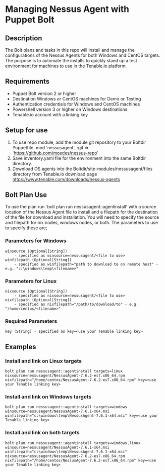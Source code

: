 # Managing Nessus Agent with Puppet Bolt

## Description

The Bolt plans and tasks in this repo will install and manage the configurations of the Nessus Agents for both Windows and CentOS targets.   The purpose is to automate the installs to quickly stand up a test environment for machines to use in the Tenable.io platform.

## Requirements

- Puppet Bolt version 2 or higher
- Destination Windows or CentOS machines for Demo or Testing
- Authentication credentials for Windows and CentOS machines
- Powershell version 3 or higher on Windows destinations
- Tenable.io account with a linking key

## Setup for use


1. To use repo module, add the module git repository to your Boltdir Puppetfile.
    mod 'nessusagent',
    :git => 'https://github.com/moedes/nessus-repo'
2. Save inventory.yaml file for the environment into the same Boltdir directory.
3. Download OS agents into the Boltdir/site-modules/nessusagent/files directory from Tenable.io download page https://www.tenable.com/downloads/nessus-agents

## Bolt Plan Use


To use the plan run `bolt plan run nessusagent::agentinstall' with a source location of the Nessus Agent file to install and a filepath for the destination of the file for download and installation.   You will need to specify the source and filepath for nix nodes, windows nodes, or both.  The parameters to use to specify these are;

### Parameters for Windows

    winsource (Optional[String]) 
        - specified as winsource=nessusagent/<file to use> 
    winfilepath (Optional[String]) 
        - specified as winfilepath="path to download to on remote host" - e.g. "c:\windows\temp\<filename>" 
    
### Parameters for Linux

    nixsource (Optional[String]) 
        - specified as nixsource=nessusagent/<file to use> 
    nixfilepath (Optional[String]) 
        - specified as nixfilepath="/path/to/download/to" - e.g. "/home/centos/<filename>"

### Required Parameters

    key (String) - specified as key=<use your Tenable linking key>

## Examples

### **Install and link on Linux targets**

```
bolt plan run nessusagent::agentinstall targets=linux nixsource=nessusagent/NessusAgent-7.6.2-es7.x86_64.rpm nixfilepath="/home/centos/NessusAgent-7.6.2-es7.x86_64.rpm" key=<use your Tenable linking key>
```

### **Install and link on Windows targets**

```
bolt plan run nessusagent::agentinstall targets=windows winsource=nessusagent/NessusAgent-7.6.1-x64.msi winfilepath="c:\windows\temp\NessusAgent-7.6.1-x64.msi" key=<use your Tenable linking key>
```

### **Install and link on both targets**

```
bolt plan run nessusagent::agentinstall targets=windows,linux winsource=nessusagent/NessusAgent-7.6.1-x64.msi winfilepath="c:\windows\temp\NessusAgent-7.6.1-x64.msi" nixsource=nessusagent/NessusAgent-7.6.2-es7.x86_64.rpm nixfilepath="/home/centos/NessusAgent-7.6.2-es7.x86_64.rpm" key=<use your Tenable linking key>
```